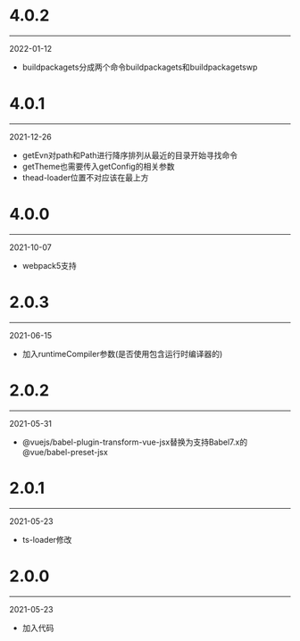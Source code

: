 # 4.0.2

***

2022-01-12

* buildpackagets分成两个命令buildpackagets和buildpackagetswp

# 4.0.1

***

2021-12-26

* getEvn对path和Path进行降序排列从最近的目录开始寻找命令
* getTheme也需要传入getConfig的相关参数
* thead-loader位置不对应该在最上方

# 4.0.0

***

2021-10-07

* webpack5支持

# 2.0.3

***

2021-06-15

* 加入runtimeCompiler参数(是否使用包含运行时编译器的)

# 2.0.2

***

2021-05-31

* @vuejs/babel-plugin-transform-vue-jsx替换为支持Babel7.x的@vue/babel-preset-jsx

# 2.0.1

***

2021-05-23

* ts-loader修改

# 2.0.0

***

2021-05-23

* 加入代码
